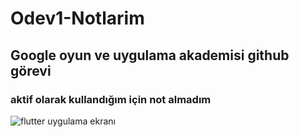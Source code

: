 # Odev1-Notlarim
## Google oyun ve uygulama akademisi github görevi
### **aktif olarak kullandığım için not almadım**


![flutter uygulama ekranı](https://lh3.googleusercontent.com/pw/AMWts8CAuwB7BDBA7vd8sWRgL07ECowleRd6T-W7DCgl8bI_GBNCsrSQaSeKuMXbPHJ0PQRadAAAsQjxx2RRk26GP6DSmgaDGnTLYlf9n8rAItZKAc3lxuo2DINNzNGz0gba70Xbm643q-n95kz0EZc9u8W6=w423-h889-no?authuser=0)

